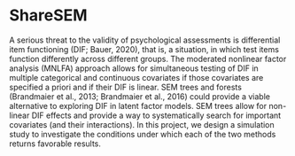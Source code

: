 # ShareSEM
A serious threat to the validity of psychological assessments is differential item functioning (DIF; Bauer, 2020), that is, a situation, in which test items function differently across different groups.
The moderated nonlinear factor analysis (MNLFA) approach allows for simultaneous testing of DIF in multiple categorical and continuous covariates if those covariates are specified a priori and if their DIF is linear.
SEM trees and forests (Brandmaier et al., 2013; Brandmaier et al., 2016) could provide a viable alternative to exploring DIF in latent factor models.
SEM trees allow for non-linear DIF effects and provide a way to systematically search for important covariates (and their interactions).
In this project, we design a simulation study to investigate the conditions under which each of the two methods returns favorable results.

